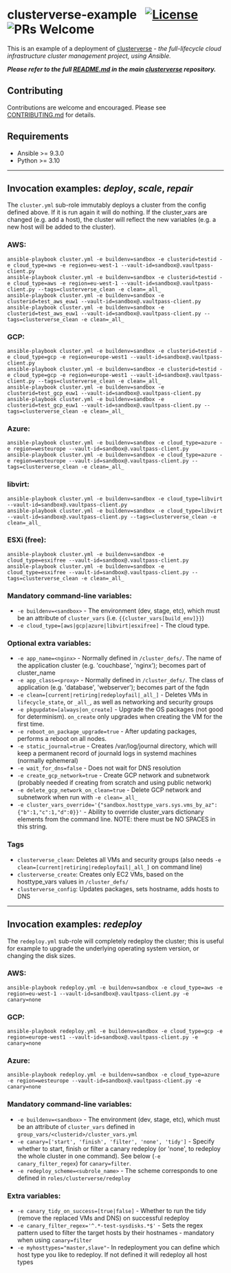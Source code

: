 # clusterverse-example  &nbsp; [![License](https://img.shields.io/badge/License-BSD%203--Clause-blue.svg)](https://opensource.org/licenses/BSD-3-Clause) ![PRs Welcome](https://img.shields.io/badge/PRs-Welcome-brightgreen.svg)
This is an example of a deployment of [clusterverse](https://github.com/dseeley/clusterverse) - _the full-lifecycle cloud infrastructure cluster management project, using Ansible._

_**Please refer to the full [README.md](https://github.com/dseeley/clusterverse/blob/master/README.md) in the main [clusterverse](https://github.com/dseeley/clusterverse) repository.**_ 

## Contributing
Contributions are welcome and encouraged.  Please see [CONTRIBUTING.md](https://github.com/dseeley/clusterverse/blob/master/CONTRIBUTING.md) for details.

## Requirements
+ Ansible >= 9.3.0
+ Python >= 3.10


---
## Invocation examples: _deploy_, _scale_, _repair_
The `cluster.yml` sub-role immutably deploys a cluster from the config defined above.  If it is run again it will do nothing.  If the cluster_vars are changed (e.g. add a host), the cluster will reflect the new variables (e.g. a new host will be added to the cluster).

### AWS:
```
ansible-playbook cluster.yml -e buildenv=sandbox -e clusterid=testid -e cloud_type=aws -e region=eu-west-1 --vault-id=sandbox@.vaultpass-client.py
ansible-playbook cluster.yml -e buildenv=sandbox -e clusterid=testid -e cloud_type=aws -e region=eu-west-1 --vault-id=sandbox@.vaultpass-client.py --tags=clusterverse_clean -e clean=_all_
ansible-playbook cluster.yml -e buildenv=sandbox -e clusterid=test_aws_euw1 --vault-id=sandbox@.vaultpass-client.py
ansible-playbook cluster.yml -e buildenv=sandbox -e clusterid=test_aws_euw1 --vault-id=sandbox@.vaultpass-client.py --tags=clusterverse_clean -e clean=_all_
```
### GCP:
```
ansible-playbook cluster.yml -e buildenv=sandbox -e clusterid=testid -e cloud_type=gcp -e region=europe-west1 --vault-id=sandbox@.vaultpass-client.py
ansible-playbook cluster.yml -e buildenv=sandbox -e clusterid=testid -e cloud_type=gcp -e region=europe-west1 --vault-id=sandbox@.vaultpass-client.py --tags=clusterverse_clean -e clean=_all_
ansible-playbook cluster.yml -e buildenv=sandbox -e clusterid=test_gcp_euw1 --vault-id=sandbox@.vaultpass-client.py
ansible-playbook cluster.yml -e buildenv=sandbox -e clusterid=test_gcp_euw1 --vault-id=sandbox@.vaultpass-client.py --tags=clusterverse_clean -e clean=_all_
```
### Azure:
```
ansible-playbook cluster.yml -e buildenv=sandbox -e cloud_type=azure -e region=westeurope --vault-id=sandbox@.vaultpass-client.py
ansible-playbook cluster.yml -e buildenv=sandbox -e cloud_type=azure -e region=westeurope --vault-id=sandbox@.vaultpass-client.py --tags=clusterverse_clean -e clean=_all_
```
### libvirt:
```
ansible-playbook cluster.yml -e buildenv=sandbox -e cloud_type=libvirt --vault-id=sandbox@.vaultpass-client.py
ansible-playbook cluster.yml -e buildenv=sandbox -e cloud_type=libvirt --vault-id=sandbox@.vaultpass-client.py --tags=clusterverse_clean -e clean=_all_
```
### ESXi (free):
```
ansible-playbook cluster.yml -e buildenv=sandbox -e cloud_type=esxifree --vault-id=sandbox@.vaultpass-client.py
ansible-playbook cluster.yml -e buildenv=sandbox -e cloud_type=esxifree --vault-id=sandbox@.vaultpass-client.py --tags=clusterverse_clean -e clean=_all_
```

### Mandatory command-line variables:
+ `-e buildenv=<sandbox>` - The environment (dev, stage, etc), which must be an attribute of `cluster_vars` (i.e. `{{cluster_vars[build_env]}}`)
+ `-e cloud_type=[aws|gcp|azure|libvirt|esxifree]` - The cloud type.

### Optional extra variables:
+ `-e app_name=<nginx>` - Normally defined in `/cluster_defs/`.  The name of the application cluster (e.g. 'couchbase', 'nginx'); becomes part of cluster_name
+ `-e app_class=<proxy>` - Normally defined in `/cluster_defs/`.  The class of application (e.g. 'database', 'webserver'); becomes part of the fqdn
+ `-e clean=[current|retiring|redeployfail|_all_]` - Deletes VMs in `lifecycle_state`, or `_all_`, as well as networking and security groups
+ `-e pkgupdate=[always|on_create]` - Upgrade the OS packages (not good for determinism).  `on_create` only upgrades when creating the VM for the first time.
+ `-e reboot_on_package_upgrade=true` - After updating packages, performs a reboot on all nodes.
+ `-e static_journal=true` - Creates /var/log/journal directory, which will keep a permanent record of journald logs in systemd machines (normally ephemeral)
+ `-e wait_for_dns=false` - Does not wait for DNS resolution
+ `-e create_gcp_network=true` - Create GCP network and subnetwork (probably needed if creating from scratch and using public network)
+ `-e delete_gcp_network_on_clean=true` - Delete GCP network and subnetwork when run with `-e clean=_all_`
+ `-e cluster_vars_override='{"sandbox.hosttype_vars.sys.vms_by_az":{"b":1,"c":1,"d":0}}'` - Ability to override cluster_vars dictionary elements from the command line.  NOTE: there must be NO SPACES in this string.

### Tags
+ `clusterverse_clean`: Deletes all VMs and security groups (also needs `-e clean=[current|retiring|redeployfail|_all_]` on command line)
+ `clusterverse_create`: Creates only EC2 VMs, based on the hosttype_vars values in `/cluster_defs/`
+ `clusterverse_config`: Updates packages, sets hostname, adds hosts to DNS


---

## Invocation examples: _redeploy_
The `redeploy.yml` sub-role will completely redeploy the cluster; this is useful for example to upgrade the underlying operating system version, or changing the disk sizes.

### AWS:
```
ansible-playbook redeploy.yml -e buildenv=sandbox -e cloud_type=aws -e region=eu-west-1 --vault-id=sandbox@.vaultpass-client.py -e canary=none
```
### GCP:
```
ansible-playbook redeploy.yml -e buildenv=sandbox -e cloud_type=gcp -e region=europe-west1 --vault-id=sandbox@.vaultpass-client.py -e canary=none
```
### Azure:
```
ansible-playbook redeploy.yml -e buildenv=sandbox -e cloud_type=azure -e region=westeurope --vault-id=sandbox@.vaultpass-client.py -e canary=none
```

### Mandatory command-line variables:
+ `-e buildenv=<sandbox>` - The environment (dev, stage, etc), which must be an attribute of `cluster_vars` defined in `group_vars/<clusterid>/cluster_vars.yml`
+ `-e canary=['start', 'finish', 'filter', 'none', 'tidy']` - Specify whether to start, finish or filter a canary redeploy (or 'none', to redeploy the whole cluster in one command).  See below (`-e canary_filter_regex`) for `canary=filter`.
+ `-e redeploy_scheme=<subrole_name>` - The scheme corresponds to one defined in `roles/clusterverse/redeploy`

### Extra variables:
+ `-e canary_tidy_on_success=[true|false]` - Whether to run the tidy (remove the replaced VMs and DNS) on successful redeploy 
+ `-e canary_filter_regex='^.*-test-sysdisks.*$'` - Sets the regex pattern used to filter the target hosts by their hostnames - mandatory when using `canary=filter`
+ `-e myhosttypes="master,slave"`- In redeployment you can define which host type you like to redeploy. If not defined it will redeploy all host types
